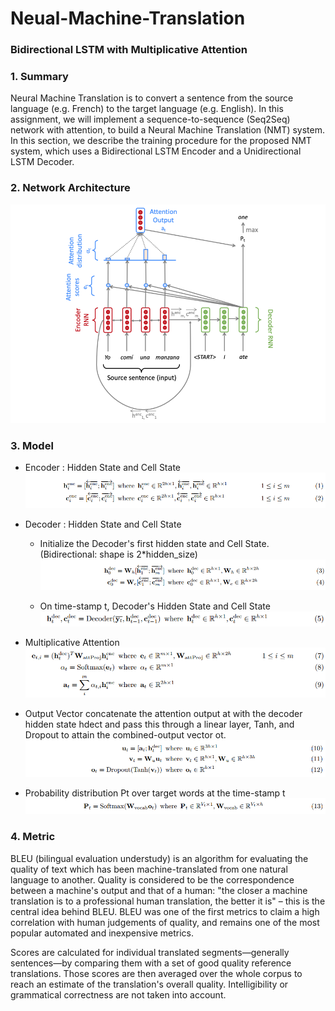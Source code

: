 # Neual-Machine-Translation
### Bidirectional LSTM with Multiplicative Attention   

### 1. Summary
Neural Machine Translation is to convert a sentence from the source language (e.g. French) to the target language (e.g. English). In this assignment, we will implement a sequence-to-sequence (Seq2Seq) network with attention, to build a Neural Machine Translation (NMT) system. In this section, we describe the training procedure for the proposed NMT system, which uses a Bidirectional LSTM Encoder and a Unidirectional LSTM Decoder.


### 2. Network Architecture
![img1](./images/nmt.png)

### 3. Model
- Encoder : Hidden State and Cell State
![img2](./images/hc.png)

- Decoder : Hidden State and Cell State
  - Initialize the Decoder's first hidden state and Cell State. (Bidirectional: shape is 2*hidden_size)
  ![img3](./images/de.png)
  
  - On time-stamp t, Decoder's Hidden State and Cell State
  ![img4](./images/de1.png)
  
- Multiplicative Attention
![img5](./images/mul.png)

- Output Vector 
concatenate the attention output at with the decoder hidden state hdect and pass this through a linear layer, Tanh, and Dropout to attain the combined-output vector ot.  
![img6](./images/ot.png)

- Probability distribution Pt over target words at the time-stamp t
![img7](./images/pt.png)

### 4. Metric

BLEU (bilingual evaluation understudy) is an algorithm for evaluating the quality of text which has been machine-translated from one natural language to another. Quality is considered to be the correspondence between a machine's output and that of a human: "the closer a machine translation is to a professional human translation, the better it is" – this is the central idea behind BLEU. BLEU was one of the first metrics to claim a high correlation with human judgements of quality, and remains one of the most popular automated and inexpensive metrics.

Scores are calculated for individual translated segments—generally sentences—by comparing them with a set of good quality reference translations. Those scores are then averaged over the whole corpus to reach an estimate of the translation's overall quality. Intelligibility or grammatical correctness are not taken into account.

